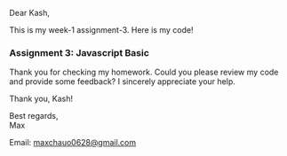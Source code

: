 Dear Kash,

This is my week-1 assignment-3. Here is my code!

### Assignment 3: Javascript Basic

Thank you for checking my homework. Could you please review my code and provide some feedback? I sincerely appreciate your help.

Thank you, Kash!

Best regards,  
Max

Email: [maxchauo0628@gmail.com](mailto:maxchauo0628@gmail.com)
